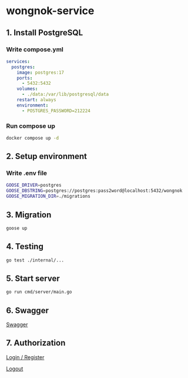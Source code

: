 # wongnok-service

## 1. Install PostgreSQL

### Write compose.yml

```yaml
services:
  postgres:
    image: postgres:17
    ports:
      - 5432:5432
    volumes:
      - ./data:/var/lib/postgresql/data
    restart: always
    environment:
      - POSTGRES_PASSWORD=212224
```

### Run compose up

```sh
docker compose up -d
```

## 2. Setup environment

### Write .env file

```sh
GOOSE_DRIVER=postgres
GOOSE_DBSTRING=postgres://postgres:pass2word@localhost:5432/wongnok
GOOSE_MIGRATION_DIR=./migrations
```

## 3. Migration

```sh
goose up
```

## 4. Testing

```sh
go test ./internal/...
```

## 5. Start server

```sh
go run cmd/server/main.go
```

## 6. Swagger

[Swagger](http://localhost:8000/swagger/index.html)

## 7. Authorization

[Login / Register](http://localhost:8000/api/v1/login)

[Logout](http://localhost:8000/api/v1/logout)
